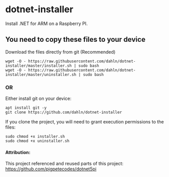 # dotnet-installer
Install .NET for ARM on a Raspberry PI.

## You need to copy these files to your device
Download the files directly from git (Recommended)
```
wget -O - https://raw.githubusercontent.com/dahln/dotnet-installer/master/installer.sh | sudo bash
wget -O - https://raw.githubusercontent.com/dahln/dotnet-installer/master/uninstaller.sh | sudo bash
```
### OR 

Either install git on your device:
```
apt install git -y
git clone https://github.com/dahln/dotnet-installer
```
If you clone the project, you will need to grant execution permissions to the files:
```
sudo chmod +x installer.sh
sudo chmod +x uninstaller.sh
```


#### Attribution:
This project referenced and reused parts of this project: https://github.com/pjgpetecodes/dotnet5pi
